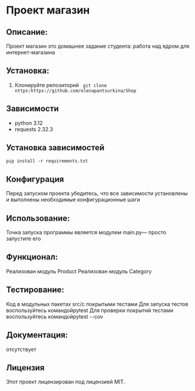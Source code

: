 # Проект магазин


## Описание:
Проект магазин это домашнее задание студента: работа над ядром для интернет-магазина


## Установка:
1. Клонируйте репозиторий 
``` git clone nttps:https://github.com/elenapantsurkina/Shop```


## Зависимости
- python 3.12
- requests 2.32.3


## Установка зависимостей
```pip install -r requirements.txt```


## Конфигурация
Перед запуском проекта убедитесь, что все зависимости установлены и выполнены необходимые конфигурационные шаги


## Использование:
Точка запуска программы является модулем main.py— просто запустите его


## Функционал:
Реализован модуль Product
Реализован модуль Category


## Тестирование:
Код в модульных пакетах src/с покрытыми тестами Для запуска тестов воспользуйтесь командойpytest
Для проверки покрытий тестами воспользуйтесь командойpytest --cov

## Документация:
отсутствует


## Лицензия 
Этот проект лицензирован под лицензией MIT. 